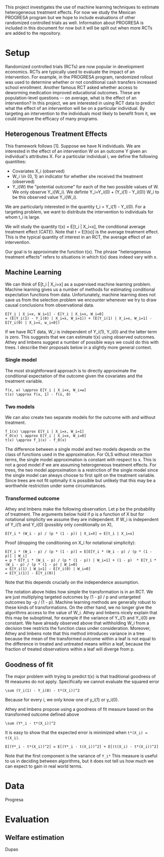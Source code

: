 This project investigates the use of machine learning techniques to estimate heterogeneous treatment effects.
For now we study the Mexican PROGRESA program but we hope to include evaluations of other randomized controlled trials as well.
Information about PROGRESA is included in this document for now but it will be split out when more RCTs are added to the repository.

# Setup

Randomized controlled trials (RCTs) are now popular in development economics.
RCTs are typically used to evaluate the impact of an intervention.
For example, in the PROGRESA program, randomized rollout was used to determine whether or not conditional cash transfers increased school enrollment.
Another famous RCT asked whether access to deworming medication improved educational outcomes.
These are population-level questions -- on average, what is the effect of an intervention?
In this project, we are interested in using RCT data to predict what the effect of an intervention will be on a particular individual.
By targeting an intervention to the individuals most likely to benefit from it, we could improve the efficacy of many programs.


## Heterogenous Treatment Effects

This framework follows [1].
Suppose we have N individuals.
We are interested in the effect of an intervention W on an outcome Y given an individual's attributes X.
For a particular individual i, we define the following quantities:

* Covariates X_i (observed)
* W_i \in {0, 1} an indicator for whether she received the treatment (observed)
* Y_i(W) the "potential outcome" for each of the two possible values of W. We only observe Y_i(W_i). We definte Y_i=Y_i(0) + (Y_i(1) - Y_i(0)) W_i to be this observed value Y_i(W_i).

We are particularly interested in the quantity t_i = Y_i(1) - Y_i(0).
For a targeting problem, we want to distribute the intervention to individuals for whom t_i is large.

We will study the quantity t(x) = E[t_i | X_i=x], the conditional average treatment effect (CATE).
Note that t = E[t(x)] is the average treatment effect.
This is the typical quantity of interest in an RCT, the average effect of an intervention.

Our goal is to approximate the function t(x).
The phrase "heterogeneous treatment effects" refers to situations in which t(x) does indeed vary with x.

## Machine Learning

We can think of E[t_i | X_i=x] as a supervised machine learning problem.
Machine learning gives us a number of methods for estimating conditional expectation functions from data.
Unfortunately, machine learning does not save us from the selection problem we encounter whenever we try to draw causal conclusions from observational data.

```
E[Y_i | X_i=x, W_i=1] - E[Y_i | X_i=x, W_i=0] 
= (E[Y_i(1) - Y_i(0) | X_i=x, W_i=1]) + (E[Y_i(1) | X_i=x, W_i=1] - E[Y_i(0) | X_i=x, w_i=0])
```

If we have RCT data, W_i is independent of Y_i(1), Y_i(0) and the latter term is zero.
This suggests that we can estimate t(x) using observed outcomes.
Athey and Imbens suggest a number of possible ways we could do this with trees.
I describe their proposals below in a slightly more general context.

### Single model

The most straightforward approach is to directly approximate the conditional expectation of the outcome given the covariates and the treatment variable.

```
f(x, w) \approx E[Y_i | X_i=x, W_i=w]
t(x) \approx f(x, 1) - f(x, 0)
```

### Two models

We can also create two separate models for the outcome with and without treatment.

```
f_1(x) \approx E[Y_i | X_i=x, W_i=1]
f_0(x) \ approx E[Y_i | X_i=x, W_i=0]
t(x) \approx f_1(x) - f_0(x)
```

The difference between a single model and two models depends on the class of functions used in the approximation.
For OLS without interaction terms, the single model approximation is constant with respect to x.
This is not a good model if we are assuming heterogeneous treatment effects.
For trees, the two model approximation is a restriction of the single model since the single model can always choose to first split on the treatment variable.
Since trees are not fit optimally it is possible but unlikely that this may be a worthwhile restriction under some circumstances.

### Transformed outcome

Athey and Imbens make the following observation.
Let p be the probability of treatment.
The arguments below hold if p is a function of X but for notational simplicity we assume they are independent.
If W_i is independent of Y_i(1) and Y_i(0) (possibly only conditionally on X),
```
E[Y_i * (W_i - p) / (p * (1 - p)) | X_i=X] = E[t_i | X_i=x]
```

Proof (dropping the conditioning on X_i for notational simplicity):
```
E[Y_i * (W_i - p) / (p * (1 - p)] = E[E[Y_i * (W_i - p) / (p * (1 - p)] | W_i]
= p * E[Y_i * (W_i - p) / (p * (1 - p)) | W_i=1] + (1 - p)  * E[Y_i * (W_i - p) / (p * (1 - p) | W_i=0]
= E[Y_i(1) | W_i=1] - E[Y_i(0) | W_i=0]
= E[Y_i(1)] - E[Y_i(0)]
```
Note that this depends crucially on the independence assumption.

The notation above hides how simple the transformation is in an RCT.
We are just multiplying targeted outcomes by (1 - p) / p and untargeted outcomes by -p / (1 - p).
Machine learning methods are generally robust to these kinds of transformations.
On the other hand, we no longer give the algorithms access to the value of W_i.
Athey and Imbens nicely explain that this may be suboptimal, for example if the variance of Y_i(1) and Y_i(0) are constant.
We have already observed above that withholding W_i from a decision tree restricts the function class under consideration.
Moreover, Athey and Imbens note that this method introduces variance in a tree because the mean of the transformed outcome within a leaf is not equal to the difference in treated and untreated means within a leaf, because the fraction of treated observations within a leaf will diverge from p.

## Goodness of fit

The major problem with trying to predict t(x) is that traditional goodness of fit measures do not apply.
Specifically we cannot evaluate the squared error
```
\sum (Y_i(1) - Y_i(0) - t*(X_i))^2
```
Because for every i, we only know one of y_i(1) or y_i(0).

Athey and Imbens propose using a goodness of fit measure based on the transformed outcome defined above 
```
\sum (Y*_i - t*(X_i))^2
```
It is easy to show that the expected error is minimized when `t*(X_i) = t(X_i)`.
```
E[(Y*_i - t*(X_i))^2] = E[(Y*_i - t(X_i))^2] + E[(t(X_i) - t*(X_i))^2]
```

Note that the first component is the variance of `Y_i*`
This measure is useful to us in deciding between algorithms, but it does not tell us how much we can expect to gain in real world terms.


# Data
Progresa

# Evaluation

## Welfare estimation

Dupas
